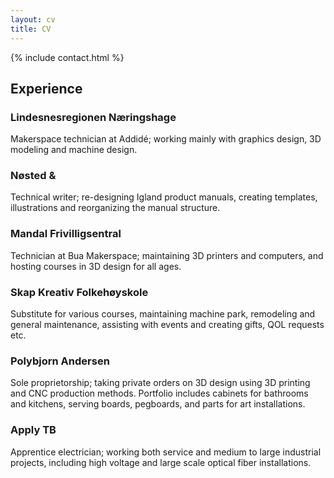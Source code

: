 ```yaml
---
layout: cv
title: CV
---
```


{% include contact.html %}

## Experience

### **Lindesnesregionen Næringshage**
Makerspace technician at Addidé; working mainly with graphics design, 3D modeling and machine design.

### **Nøsted &**
Technical writer; re-designing Igland product manuals, creating templates, illustrations and reorganizing the manual structure.

### **Mandal Frivilligsentral**
Technician at Bua Makerspace; maintaining 3D printers and computers, and hosting courses in 3D design for all ages.

### **Skap Kreativ Folkehøyskole**
Substitute for various courses, maintaining machine park, remodeling and general maintenance, assisting with events and creating gifts, QOL requests etc.

### **Polybjorn Andersen**
Sole proprietorship; taking private orders on 3D design using 3D printing and CNC production methods. Portfolio includes cabinets for bathrooms and kitchens, serving boards, pegboards, and parts for art installations.

### **Apply TB**
Apprentice electrician; working both service and medium to large industrial projects, including high voltage and large scale optical fiber installations.
